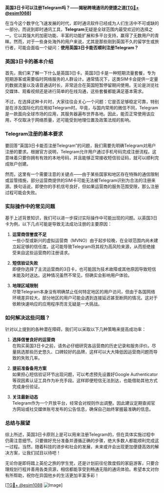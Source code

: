 **英国3日卡可以注册Telegram吗？——揭秘跨境通讯的便捷之道[[TG💪+ @esim1088](https://t.me/s/esim1088)]**

在当今这个数字化飞速发展的时代，即时通讯软件已经成为人们生活中不可或缺的一部分。而说到即时通讯工具，**Telegram**无疑是全球范围内最受欢迎的选择之一。它以其强大的加密功能、丰富的功能扩展和多平台支持，赢得了无数用户的青睐。然而，对于一些身处海外的用户来说，尤其是那些刚到英国不久的留学生或旅行者，可能会面临一个疑问：**使用英国3日卡能否顺利注册Telegram？**

### 英国3日卡的基本介绍

首先，我们来了解一下什么是英国3日卡。英国3日卡是一种短期流量套餐，专为短期游客或需要临时网络服务的人群设计。通常情况下，这类SIM卡会提供一定量的数据流量以及语音通话时长，非常适合在英国短暂停留期间使用。无论是浏览社交媒体、观看视频还是进行简单的在线沟通，这些套餐都能满足基本需求。

不过，在选择这种卡片时，大家往往会关心一个问题：它是否足够稳定可靠，特别是在涉及国际化的应用如Telegram时。毕竟，与国内常用的微信不同，Telegram是一款面向全球市场的应用，其服务器遍布世界各地。因此，能否正常使用该应用，不仅取决于网络质量，还可能受到地理位置及政策法规的影响。

### Telegram注册的基本要求

要回答“英国3日卡能否注册Telegram”的问题，我们需要先明确Telegram对用户注册的要求。根据官方说明，Telegram允许用户通过手机号码完成注册流程。这意味着只要你拥有有效的本地号码，并且能够正常接收短信验证码，就可以顺利完成账户创建。

然而，这里有一个需要注意的关键点——由于某些国家和地区存在特殊的通信限制或监管措施，部分运营商提供的SIM卡可能无法被Telegram识别为合法的注册来源。换句话说，即使你的手机信号良好，但如果运营商的服务范围受限，那么注册过程可能会失败。

### 实际操作中的常见问题

基于上述背景知识，我们可以进一步探讨实际操作中可能出现的问题。以英国3日卡为例，以下几点可能是导致无法成功注册的主要原因：

1. **运营商信誉度不足**  
   一些小型或新兴的虚拟运营商（MVNO）由于起步较晚，在全球范围内尚未建立起足够的信任度。这可能导致Telegram将其视为高风险来源，从而拒绝接受来自这些运营商的注册请求。

2. **短信验证失败**  
   即便你选择了主流运营商的3日卡，也可能因为技术故障或其他原因导致短信未能及时送达。这种情况虽然不常见，但确实会影响用户体验。

3. **地理区域限制**  
   尽管Telegram本身没有明确禁止任何特定地区的用户访问，但由于各国网络环境差异较大，部分地区的用户可能会遇到连接延迟甚至断网的情况。这对于依赖快速响应的应用程序而言无疑是一大挑战。

### 如何解决这些问题？

针对以上提到的各种潜在障碍，我们可以采取以下几种策略来提高成功率：

1. **选择信誉良好的运营商**  
   在购买英国3日卡之前，请务必仔细研究各运营商的历史记录和服务评价。尽量挑选那些历史悠久、口碑较好的品牌，这样可以大大降低因运营商问题而导致的失败几率。

2. **提前准备备用方案**  
   如果担心短信验证环节出现问题，可以考虑预先设置好Google Authenticator等双因素认证工具作为补充手段。这样即便短信无法到达，也能借助其他方式完成身份验证。

3. **关注最新动态**  
   Telegram作为一个开放平台，经常会对规则作出调整。因此建议定期查阅官方网站或社交媒体账号发布的公告信息，确保自己始终掌握最准确的信息。

### 总结与展望

综上所述，英国3日卡原则上是可以用来注册Telegram的，但在具体实施过程中仍需注意细节。只要做好充分准备并遵循正确的步骤，绝大多数人都能顺利完成这一过程。当然，随着科技的进步和社会的发展，未来或许会出现更加便捷高效的解决方案，让我们拭目以待吧！

无论你是即将踏上英伦之旅的学生党，还是计划前往伦敦度假的家庭游客，只要合理规划行程并善用各类资源，相信都能享受到畅通无阻的通讯体验。希望本文对你有所帮助，祝你在异国他乡的生活更加丰富多彩！ 

[[TG💪+ @esim1088](https://t.me/s/esim1088) ![Image](https://i.postimg.cc/4NQfJmqS/Snipaste-2025-05-13-00-14-12.png)]